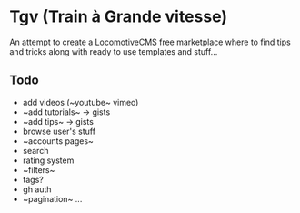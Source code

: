 # Tgv (Train à Grande vitesse)
An attempt to create a [LocomotiveCMS](https://www.locomotivecms.com) free marketplace where to find tips and tricks along with ready to use templates and stuff...

## Todo
* add videos (~youtube~ vimeo)
* ~add tutorials~ -> gists
* ~add tips~ -> gists
* browse user's stuff
* ~accounts pages~
* search
* rating system
* ~filters~
* tags?
* gh auth
* ~pagination~
...
